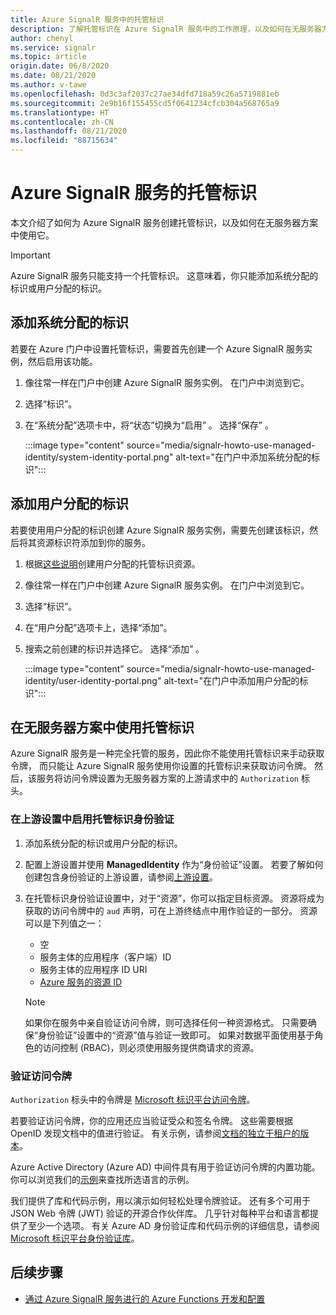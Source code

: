 ```yaml
---
title: Azure SignalR 服务中的托管标识
description: 了解托管标识在 Azure SignalR 服务中的工作原理，以及如何在无服务器方案中使用托管标识。
author: chenyl
ms.service: signalr
ms.topic: article
origin.date: 06/8/2020
ms.date: 08/21/2020
ms.author: v-tawe
ms.openlocfilehash: 0d3c3af2037c27ae34dfd718a59c26a5719881eb
ms.sourcegitcommit: 2e9b16f155455cd5f0641234cfcb304a568765a9
ms.translationtype: HT
ms.contentlocale: zh-CN
ms.lasthandoff: 08/21/2020
ms.locfileid: "88715634"
---
```

# <a name="managed-identities-for-azure-signalr-service"></a>Azure SignalR 服务的托管标识

本文介绍了如何为 Azure SignalR 服务创建托管标识，以及如何在无服务器方案中使用它。

> [!Important] 
> Azure SignalR 服务只能支持一个托管标识。 这意味着，你只能添加系统分配的标识或用户分配的标识。 

## <a name="add-a-system-assigned-identity"></a>添加系统分配的标识

若要在 Azure 门户中设置托管标识，需要首先创建一个 Azure SignalR 服务实例，然后启用该功能。

1. 像往常一样在门户中创建 Azure SignalR 服务实例。 在门户中浏览到它。

2. 选择“标识”。

4. 在“系统分配”选项卡中，将“状态”切换为“启用”  。 选择“保存” 。

    :::image type="content" source="media/signalr-howto-use-managed-identity/system-identity-portal.png" alt-text="在门户中添加系统分配的标识":::

## <a name="add-a-user-assigned-identity"></a>添加用户分配的标识

若要使用用户分配的标识创建 Azure SignalR 服务实例，需要先创建该标识，然后将其资源标识符添加到你的服务。

1. 根据[这些说明](../active-directory/managed-identities-azure-resources/how-to-manage-ua-identity-portal.md#create-a-user-assigned-managed-identity)创建用户分配的托管标识资源。

2. 像往常一样在门户中创建 Azure SignalR 服务实例。 在门户中浏览到它。

3. 选择“标识”。

4. 在“用户分配”选项卡上，选择“添加”。

5. 搜索之前创建的标识并选择它。 选择“添加”  。

    :::image type="content" source="media/signalr-howto-use-managed-identity/user-identity-portal.png" alt-text="在门户中添加用户分配的标识":::

## <a name="use-a-managed-identity-in-serverless-scenarios"></a>在无服务器方案中使用托管标识

Azure SignalR 服务是一种完全托管的服务，因此你不能使用托管标识来手动获取令牌， 而只能让 Azure SignalR 服务使用你设置的托管标识来获取访问令牌。 然后，该服务将访问令牌设置为无服务器方案的上游请求中的 `Authorization` 标头。

### <a name="enable-managed-identity-authentication-in-upstream-settings"></a>在上游设置中启用托管标识身份验证

1. 添加系统分配的标识或用户分配的标识。

2. 配置上游设置并使用 **ManagedIdentity** 作为“身份验证”设置。 若要了解如何创建包含身份验证的上游设置，请参阅[上游设置](concept-upstream.md)。

3. 在托管标识身份验证设置中，对于“资源”，你可以指定目标资源。 资源将成为获取的访问令牌中的 `aud` 声明，可在上游终结点中用作验证的一部分。 资源可以是下列值之一：
    - 空
    - 服务主体的应用程序（客户端）ID
    - 服务主体的应用程序 ID URI
    - [Azure 服务的资源 ID](https://docs.azure.cn/active-directory/managed-identities-azure-resources/services-support-managed-identities#azure-services-that-support-azure-ad-authentication)

    > [!NOTE]
    > 如果你在服务中亲自验证访问令牌，则可选择任何一种资源格式。 只需要确保“身份验证”设置中的“资源”值与验证一致即可。 如果对数据平面使用基于角色的访问控制 (RBAC)，则必须使用服务提供商请求的资源。

### <a name="validate-access-tokens"></a>验证访问令牌

`Authorization` 标头中的令牌是 [Microsoft 标识平台访问令牌](https://docs.azure.cn/active-directory/develop/access-tokens#validating-tokens)。

若要验证访问令牌，你的应用还应当验证受众和签名令牌。 这些需要根据 OpenID 发现文档中的值进行验证。 有关示例，请参阅[文档的独立于租户的版本](https://login.partner.microsoftonline.cn/common/.well-known/openid-configuration)。

Azure Active Directory (Azure AD) 中间件具有用于验证访问令牌的内置功能。 你可以浏览我们的[示例](https://docs.microsoft.com/azure/active-directory/develop/sample-v2-code)来查找所选语言的示例。

我们提供了库和代码示例，用以演示如何轻松处理令牌验证。 还有多个可用于 JSON Web 令牌 (JWT) 验证的开源合作伙伴库。 几乎针对每种平台和语言都提供了至少一个选项。 有关 Azure AD 身份验证库和代码示例的详细信息，请参阅 [Microsoft 标识平台身份验证库](https://docs.azure.cn/active-directory/develop/reference-v2-libraries)。

## <a name="next-steps"></a>后续步骤

- [通过 Azure SignalR 服务进行的 Azure Functions 开发和配置](signalr-concept-serverless-development-config.md)
